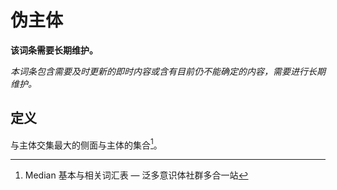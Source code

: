 # 伪主体

**该词条需要长期维护。**

_本词条包含需要及时更新的即时内容或含有目前仍不能确定的内容，需要进行长期维护。_

## 定义

与主体交集最大的侧面与主体的集合[^1]。

[^1]: Median 基本与相关词汇表 — 泛多意识体社群多合一站
